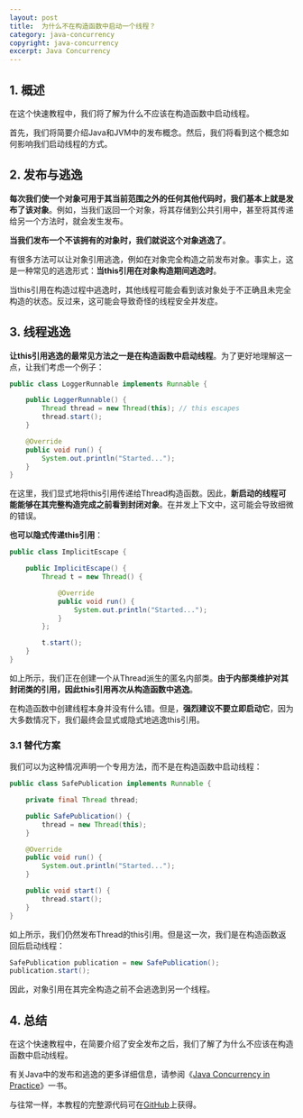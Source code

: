 ```yaml
---
layout: post
title:  为什么不在构造函数中启动一个线程？
category: java-concurrency
copyright: java-concurrency
excerpt: Java Concurrency
---
```


## 1. 概述

在这个快速教程中，我们将了解为什么不应该在构造函数中启动线程。

首先，我们将简要介绍Java和JVM中的发布概念。然后，我们将看到这个概念如何影响我们启动线程的方式。

## 2. 发布与逃逸

**每次我们使一个对象可用于其当前范围之外的任何其他代码时，我们基本上就是发布了该对象**。例如，当我们返回一个对象，将其存储到公共引用中，甚至将其传递给另一个方法时，就会发生发布。

**当我们发布一个不该拥有的对象时，我们就说这个对象逃逸了**。

有很多方法可以让对象引用逃逸，例如在对象完全构造之前发布对象。事实上，这是一种常见的逃逸形式：**当this引用在对象构造期间逃逸时**。

当this引用在构造过程中逃逸时，其他线程可能会看到该对象处于不正确且未完全构造的状态。反过来，这可能会导致奇怪的线程安全并发症。

## 3. 线程逃逸

**让this引用逃逸的最常见方法之一是在构造函数中启动线程**。为了更好地理解这一点，让我们考虑一个例子：

```java
public class LoggerRunnable implements Runnable {

    public LoggerRunnable() {
        Thread thread = new Thread(this); // this escapes
        thread.start();
    }

    @Override
    public void run() {
        System.out.println("Started...");
    }
}
```

在这里，我们显式地将this引用传递给Thread构造函数。因此，**新启动的线程可能能够在其完整构造完成之前看到封闭对象**。在并发上下文中，这可能会导致细微的错误。

**也可以隐式传递this引用**：

```java
public class ImplicitEscape {

    public ImplicitEscape() {
        Thread t = new Thread() {

            @Override
            public void run() {
                System.out.println("Started...");
            }
        };

        t.start();
    }
}
```

如上所示，我们正在创建一个从Thread派生的匿名内部类。**由于内部类维护对其封闭类的引用，因此this引用再次从构造函数中逃逸**。

在构造函数中创建线程本身并没有什么错。但是，**强烈建议不要立即启动它**，因为大多数情况下，我们最终会显式或隐式地逃逸this引用。

### 3.1 替代方案

我们可以为这种情况声明一个专用方法，而不是在构造函数中启动线程：

```java
public class SafePublication implements Runnable {

    private final Thread thread;

    public SafePublication() {
        thread = new Thread(this);
    }

    @Override
    public void run() {
        System.out.println("Started...");
    }

    public void start() {
        thread.start();
    }
}
```

如上所示，我们仍然发布Thread的this引用。但是这一次，我们是在构造函数返回后启动线程：

```java
SafePublication publication = new SafePublication();
publication.start();
```

因此，对象引用在其完全构造之前不会逃逸到另一个线程。

## 4. 总结

在这个快速教程中，在简要介绍了安全发布之后，我们了解了为什么不应该在构造函数中启动线程。

有关Java中的发布和逃逸的更多详细信息，请参阅《[Java Concurrency in Practice](https://learning.oreilly.com/library/view/java-concurrency-in/0321349601/)》一书。

与往常一样，本教程的完整源代码可在[GitHub](https://github.com/tuyucheng7/taketoday-tutorial4j/tree/master/java-core-modules/java-concurrency-advanced-3)上获得。